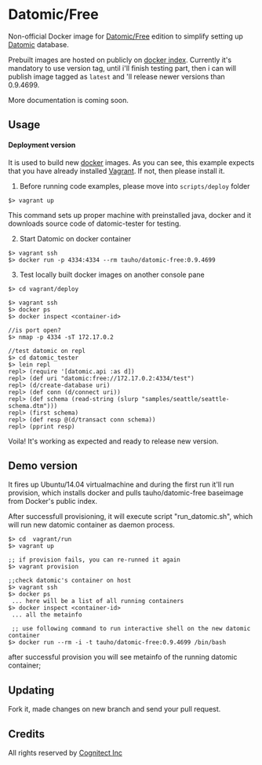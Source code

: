 # Datomic/Free

Non-official Docker image for [Datomic/Free](http://www.datomic.com/) edition to simplify setting up [Datomic](http://www.datomic.com/) database.


Prebuilt images are hosted on publicly on [docker index](https://index.docker.io/u/tauho/datomic-free/). Currently it's mandatory to use version tag, until i'll finish testing part, then i can will publish image tagged as `latest` and 'll release newer versions than 0.9.4699.

More documentation is coming soon.

## Usage

#### Deployment version

It is used to build new [docker](https://www.docker.io/) images. As you can see, this example expects that
you have already installed [Vagrant](http://www.vagrantup.com/). If not, then please install it.

1. Before running code examples, please move into `scripts/deploy` folder

```
$> vagrant up
```

This command sets up proper machine with preinstalled java, docker and it downloads source code of datomic-tester for testing.

2. Start Datomic on docker container

```
$> vagrant ssh
$> docker run -p 4334:4334 --rm tauho/datomic-free:0.9.4699 
```

3. Test locally built docker images on another console pane

```
$> cd vagrant/deploy

$> vagrant ssh
$> docker ps
$> docker inspect <container-id>

//is port open?
$> nmap -p 4334 -sT 172.17.0.2

//test datomic on repl
$> cd datomic_tester
$> lein repl
repl> (require '[datomic.api :as d])
repl> (def uri "datomic:free://172.17.0.2:4334/test")
repl> (d/create-database uri)
repl> (def conn (d/connect uri))
repl> (def schema (read-string (slurp "samples/seattle/seattle-schema.dtm")))
repl> (first schema)
repl> (def resp @(d/transact conn schema))
repl> (pprint resp)
```

Voila! It's working as expected and ready to release new version.

## Demo version

It fires up Ubuntu/14.04 virtualmachine and during the first run it'll run 
provision, which installs docker and pulls tauho/datomic-free baseimage from
Docker's public index.

After successfull provisioning, it will execute script "run_datomic.sh", which
will run new datomic container as daemon process.

```
$> cd  vagrant/run
$> vagrant up

;; if provision fails, you can re-runned it again
$> vagrant provision

;;check datomic's container on host
$> vagrant ssh
$> docker ps
 ... here will be a list of all running containers
$> docker inspect <container-id>
 ... all the metainfo
 
 ;; use following command to run interactive shell on the new datomic container 
$> docker run --rm -i -t tauho/datomic-free:0.9.4699 /bin/bash
```

after successful provision you will see metainfo of the running datomic container;


## Updating

Fork it, made changes on new branch and send your pull request.

## Credits

All rights reserved by [Cognitect Inc](http://www.cognitect.com)

